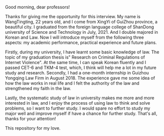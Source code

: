 Good morning, dear professors!

Thanks for giving me the opportunity for this interview. My name is WangTingting, 22 years old, and I come from XingYi of GuiZhou province, a beautiful city. I graduated from the foreign language college of ShanDong university of Science and Technology in July, 2021. And I double majored in Korean and Law. Now I will introduce myself from the following three aspects: my academic performance, practical experience and future plans.

Firstly, during my university, I have learnt some basic knowledge of law. The topic of my graduation thesis is" Research on Criminal Regulations of Internet Violence". At the same time, I can speak Korean fluently and I passed CET-6 and TKM-4 test, which, I think will help me a lot in my future study and research.
Secondly, I had a one-month internship in Guizhou Yongqing Law Firm in August 2018. The experience gave me some idea of how the law works in real life and I felt the authority of the law and strengthened my faith in the law.

Lastly, the systematic study of law in university makes me more and more interested in law, and I enjoy the process of using law to think and solve problems, so I want to further study. I would spare no effort to study my major well and improve myself if have a chance for further study.
That's all, thanks for your attention!

This repository for my love.
